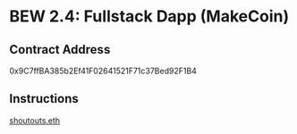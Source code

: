 # BEW 2.4: Fullstack Dapp (MakeCoin)

## Contract Address

0x9C7ffBA385b2Ef41F02641521F71c37Bed92F1B4

## Instructions

[shoutouts.eth](https://github.com/droxey/shoutouts.eth)
